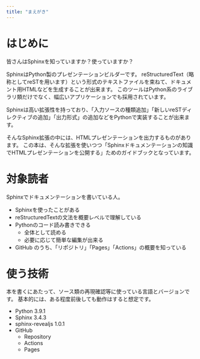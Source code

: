 ```yaml
---
title: "まえがき"
---
```


# はじめに

皆さんはSphinxを知っていますか？使っていますか？

SphinxはPython製のプレゼンテーションビルダーです。
reStructuredText（略称としてreSTを用います）という形式のテキストファイルを束ねて、ドキュメント用HTMLなどを生成することが出来ます。
このツールはPython系のライブラリ類だけでなく、幅広いアプリケーションでも採用されています。

Sphinxは高い拡張性を持っており、「入力ソースの種類追加」「新しいreSTディレクティブの追加」「出力形式」の追加などをPythonで実装することが出来ます。

そんなSphinx拡張の中には、HTMLプレゼンテーションを出力するものがあります。
この本は、そんな拡張を使いつつ「Sphinxドキュメンテーションの知識でHTMLプレゼンテーションを公開する」ためのガイドブックとなっています。

# 対象読者

Sphinxでドキュメンテーションを書いている人。

- Sphinxを使ったことがある
- reStructuredTextの文法を概要レベルで理解している
- Pythonのコード読み書きできる
    - 全体として読める
    - 必要に応じて簡単な編集が出来る
- GitHub のうち、「リポジトリ」「Pages」「Actions」の概要を知っている

# 使う技術

本を書くにあたって、ソース類の再現確認等に使っている言語とバージョンです。
基本的には、ある程度前後しても動作はすると想定です。

- Python 3.9.1
- Sphinx 3.4.3
- sphinx-revealjs 1.0.1
- GitHub
    - Repository
    - Actions
    - Pages
